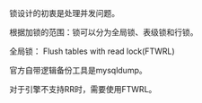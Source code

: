锁设计的初衷是处理并发问题。

根据加锁的范围：锁可以分为全局锁、表级锁和行锁。

全局锁：
    Flush tables with read lock(FTWRL)

官方自带逻辑备份工具是mysqldump。

对于引擎不支持RR时，需要使用FTWRL。








